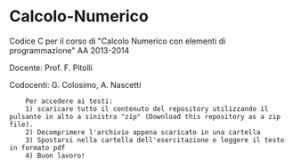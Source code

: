 Calcolo-Numerico
================

Codice C per il corso di "Calcolo Numerico con elementi di programmazione" AA 2013-2014

Docente: Prof. F. Pitolli

Codocenti: G. Colosimo, A. Nascetti

        Per accedere ai testi:
        1) scaricare tutto il contenuto del repository utilizzando il pulsante in alto a sinistra "zip" (Download this repository as a zip file).
        2) Decomprimere l'archivio appena scaricato in una cartella
        3) Spostarsi nella cartella dell'esercitazione e leggere il testo in formato pdf
        4) Buon lavoro!